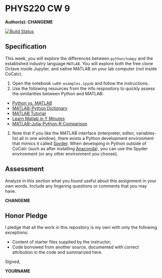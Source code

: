 # PHYS220 CW 9

**Author(s):** **CHANGEME**

[![Build Status](https://travis-ci.org/chapman-phys220-2017f/cw-09-YOURNAME.svg?branch=master)](https://travis-ci.org/chapman-phys220-2017f/cw-09-YOURNAME)

## Specification

This week, you will explore the differences between ```python/numpy``` and the established industry language ```MATLAB```. You will explore both the free clone Octave inside Jupyter, and native MATLAB on your lab computer (not inside CoCalc).

1. Open the notebook `cw09-examples.ipynb` and follow the instructions.
1. Use the following resources from the info respository to quickly assess the similarities between Python and MATLAB:
  * [Python vs. MATLAB](http://www.pyzo.org/python_vs_matlab.html)
  * [MATLAB-Python Dictionary](http://mathesaurus.sourceforge.net/matlab-numpy.html)
  * [MATLAB Tutorial](http://www.tutorialspoint.com/matlab/)
  * [Learn Matlab in Y Minutes](https://learnxinyminutes.com/docs/matlab/)
  * [MATLAB-Julia-Python-R Comparison](http://sebastianraschka.com/Articles/2014_matrix_cheatsheet.html)
1. Note that if you like the MATLAB interface (interpreter, editor, variables-list all in one window), there exists a Python development environment that mimics it called [Spyder](https://pythonhosted.org/spyder/). When developing in Python outside of CoCalc (such as after installing [Anaconda](https://www.anaconda.com/what-is-anaconda/)), you can use the Spyder environment (or any other environment you choose).

## Assessment

Analyze in this section what you found useful about this assignment in your own words. Include any lingering questions or comments that you may have.

**CHANGEME**

## Honor Pledge

I pledge that all the work in this repository is my own with only the following exceptions:

* Content of starter files supplied by the instructor;
* Code borrowed from another source, documented with correct attribution in the code and summarized here.

Signed,

**YOURNAME**
